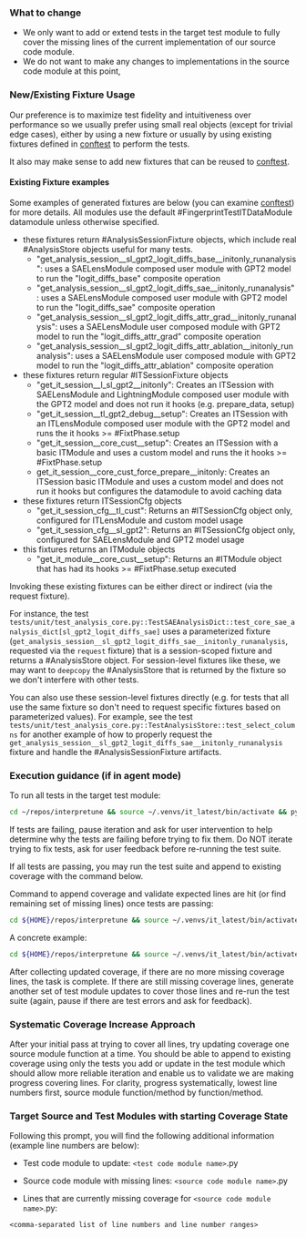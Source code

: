 ### What to change

- We only want to add or extend tests in the target test module to fully cover the missing lines of the current implementation of our source code module.
- We do not want to make any changes to implementations in the source code module at this point,

### New/Existing Fixture Usage

Our preference is to maximize test fidelity and intuitiveness over performance so we usually prefer using small real
objects (except for trivial edge cases), either by using a new fixture or usually by using existing fixtures defined in [conftest](../../tests/conftest.py) to
perform the tests.

It also may make sense to add new fixtures that can be reused to [conftest](../../tests/conftest.py).

#### Existing Fixture examples

Some examples of generated fixtures are below (you can examine [conftest](../../tests/conftest.py)) for more details.
All modules use the default #FingerprintTestITDataModule datamodule unless otherwise specified.

- these fixtures return #AnalysisSessionFixture objects, which include real #AnalysisStore objects useful for many tests.
  - "get_analysis_session\_\_sl_gpt2_logit_diffs_base\_\_initonly_runanalysis": uses a SAELensModule composed user module with GPT2 model to run the "logit_diffs_base" composite operation
  - "get_analysis_session\_\_sl_gpt2_logit_diffs_sae\_\_initonly_runanalysis": uses a SAELensModule composed user module with GPT2 model to run the "logit_diffs_sae" composite operation
  - "get_analysis_session\_\_sl_gpt2_logit_diffs_attr_grad\_\_initonly_runanalysis": uses a SAELensModule user composed module with GPT2 model to run the "logit_diffs_attr_grad" composite operation
  - "get_analysis_session\_\_sl_gpt2_logit_diffs_attr_ablation\_\_initonly_runanalysis": uses a SAELensModule user composed module with GPT2 model to run the "logit_diffs_attr_ablation" composite operation
- these fixtures return regular #ITSessionFixture objects
  - "get_it_session\_\_l_sl_gpt2\_\_initonly": Creates an ITSession with SAELensModule and LightningModule composed user module with the GPT2 model and does not run it hooks (e.g. prepare_data, setup)
  - "get_it_session\_\_tl_gpt2_debug\_\_setup": Creates an ITSession with an ITLensModule composed user module with the GPT2 model and runs the it hooks >= #FixtPhase.setup
  - "get_it_session\_\_core_cust\_\_setup": Creates an ITSession with a basic ITModule and uses a custom model and runs the it hooks >= #FixtPhase.setup
  - get_it_session\_\_core_cust_force_prepare\_\_initonly: Creates an ITSession basic ITModule and uses a custom model and does not run it hooks but configures the datamodule to avoid caching data
- these fixtures return ITSessionCfg objects
  - "get_it_session_cfg\_\_tl_cust": Returns an #ITSessionCfg object only, configured for ITLensModule and custom model usage
  - "get_it_session_cfg\_\_sl_gpt2": Returns an #ITSessionCfg object only, configured for SAELensModule and GPT2 model usage
- this fixtures returns an ITModule objects
  - "get_it_module\_\_core_cust\_\_setup": Returns an #ITModule object that has had its hooks >= #FixtPhase.setup executed

Invoking these existing fixtures can be either direct or indirect (via the request fixture).

For instance, the test
`tests/unit/test_analysis_core.py::TestSAEAnalysisDict::test_core_sae_analysis_dict[sl_gpt2_logit_diffs_sae]`
uses a parameterized fixture (`get_analysis_session__sl_gpt2_logit_diffs_sae__initonly_runanalysis`,
requested via the `request` fixture) that is a session-scoped fixture and returns a #AnalysisStore object. For
session-level fixtures like these, we may want to `deepcopy` the #AnalysisStore that is returned
by the fixture so we don't interfere with other tests.

You can also use these session-level fixtures directly (e.g. for tests that all use the same fixture so don't need
to request specific fixtures based on parameterized values). For example, see the test
`tests/unit/test_analysis_core.py::TestAnalysisStore::test_select_columns` for another example of how to properly
request the `get_analysis_session__sl_gpt2_logit_diffs_sae__initonly_runanalysis` fixture and handle the
#AnalysisSessionFixture artifacts.

### Execution guidance (if in agent mode)

To run all tests in the target test module:

```bash
cd ~/repos/interpretune && source ~/.venvs/it_latest/bin/activate && python -m pytest tests/unit/<test code module name> -v
```

If tests are failing, pause iteration and ask for user intervention to help determine why the tests are failing before trying to fix them.
Do NOT iterate trying to fix tests, ask for user feedback before re-running the test suite.

If all tests are passing, you may run the test suite and append to existing coverage with the command below.

Command to append coverage and validate expected lines are hit (or find remaining set of missing lines) once tests are passing:

```bash
cd ${HOME}/repos/interpretune && source ~/.venvs/it_latest/bin/activate && python -m coverage run --append --source src/interpretune -m pytest tests/unit/<test code module name>  -v && python -m coverage report -m --include=`<source code module relative path>`.py
```

A concrete example:

```bash
cd ${HOME}/repos/interpretune && source ~/.venvs/it_latest/bin/activate && python -m coverage run --append --source src/interpretune -m pytest tests/unit/test_analysis_core.py  -v && python -m coverage report -m --include=src/interpretune/analysis/core.py
```

After collecting updated coverage, if there are no more missing coverage lines, the task is complete.
If there are still missing coverage lines, generate another set of test module updates to cover those lines and re-run the test suite (again, pause if there are test errors and ask for feedback).

### Systematic Coverage Increase Approach

After your initial pass at trying to cover all lines, try updating coverage one source module function at a time.
You should be able to append to existing coverage using only the tests you add or update in the test module which should allow more reliable iteration and enable us to validate we are making progress covering lines. For clarity, progress systematically, lowest line numbers first, source module function/method by function/method.

### Target Source and Test Modules with starting Coverage State

Following this prompt, you will find the following additional information (example line numbers are below):

- Test code module to update: `<test code module name>`.py

- Source code module with missing lines: `<source code module name>`.py

- Lines that are currently missing coverage for `<source code module name>`.py:

`<comma-separated list of line numbers and line number ranges>`
